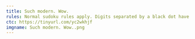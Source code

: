 ```yaml
---
title: Such modern. Wow.
rules: Normal sudoku rules apply. Digits separated by a black dot have a 1:2 ratio, those separated by a white dot are consecutive. Not all black or white dots are necessarily given. Digits along a double arrow sum to the sum of the digits in both connected circles.
ctc: https://tinyurl.com/yc2wkhjf
imgname: Such modern. Wow..png
---
```

